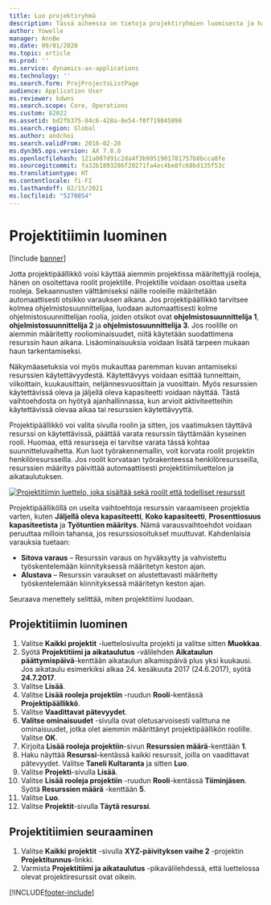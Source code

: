 ```yaml
---
title: Luo projektiryhmä
description: Tässä aiheessa on tietoja projektiryhmien luomisesta ja hallinnasta.
author: Yowelle
manager: AnnBe
ms.date: 09/01/2020
ms.topic: article
ms.prod: ''
ms.service: dynamics-ax-applications
ms.technology: ''
ms.search.form: ProjProjectsListPage
audience: Application User
ms.reviewer: kdwns
ms.search.scope: Core, Operations
ms.custom: 82022
ms.assetid: bd2fb375-84c6-428a-8e54-f0f719045898
ms.search.region: Global
ms.author: andchoi
ms.search.validFrom: 2016-02-28
ms.dyn365.ops.version: AX 7.0.0
ms.openlocfilehash: 121a007d91c2da4f3b9951901781757b8bcca8fe
ms.sourcegitcommit: fa32b1893286f20271fa4ec4be8fc68bd135f53c
ms.translationtype: HT
ms.contentlocale: fi-FI
ms.lasthandoff: 02/15/2021
ms.locfileid: "5270854"
---
```

# <a name="create-a-project-team"></a>Projektitiimin luominen

[!include [banner](../includes/banner.md)]

Jotta projektipäällikkö voisi käyttää aiemmin projektissa määritettyjä rooleja, hänen on osoitettava roolit projektille. Projektille voidaan osoittaa useita rooleja. Sekaannusten välttämiseksi näille rooleille määritetään automaattisesti otsikko varauksen aikana. Jos projektipäällikkö tarvitsee kolmea ohjelmistosuunnittelijaa, luodaan automaattisesti kolme ohjelmistosuunnittelijan roolia, joiden otsikot ovat **ohjelmistosuunnittelija 1**, **ohjelmistosuunnittelija 2** ja **ohjelmistosuunnittelija 3**. Jos roolille on aiemmin määritetty rooliominaisuudet, niitä käytetään suodattimena resurssin haun aikana. Lisäominaisuuksia voidaan lisätä tarpeen mukaan haun tarkentamiseksi.

Näkymäasetuksia voi myös mukauttaa paremman kuvan antamiseksi resurssien käytettävyydestä. Käytettävyys voidaan esittää tunneittain, viikoittain, kuukausittain, neljännesvuosittain ja vuosittain. Myös resurssien käytettävissä oleva ja jäljellä oleva kapasiteetti voidaan näyttää. Tästä vaihtoehdosta on hyötyä ajanhallinnassa, kun arvioit aktiviteetteihin käytettävissä olevaa aikaa tai resurssien käytettävyyttä.

Projektipäällikkö voi valita sivulla roolin ja sitten, jos vaatimuksen täyttävä resurssi on käytettävissä, päättää varata resurssin täyttämään kyseinen rooli. Huomaa, että resursseja ei tarvitse varata tässä kohtaa suunnitteluvaihetta. Kun luot työrakennemallin, voit korvata roolit projektin henkilöresursseilla. Jos roolit korvataan työrakenteessa henkilöresursseilla, resurssien määritys päivittää automaattisesti projektitiimiluettelon ja aikataulutuksen.

[![Projektitiimin luettelo, joka sisältää sekä roolit että todelliset resurssit](./media/projectresourcing03-1024x368.jpg)](./media/projectresourcing03.jpg) 

Projektipäälliköllä on useita vaihtoehtoja resurssin varaamiseen projektia varten, kuten **Jäljellä oleva kapasiteetti**, **Koko kapasiteetti**, **Prosenttiosuus kapasiteetista** ja **Työtuntien määritys**. Nämä varausvaihtoehdot voidaan peruuttaa milloin tahansa, jos resurssiosoitukset muuttuvat. Kahdenlaisia varauksia tuetaan:

- **Sitova varaus** – Resurssin varaus on hyväksytty ja vahvistettu työskentelemään kiinnityksessä määritetyn keston ajan.
- **Alustava** – Resurssin varaukset on alustettavasti määritetty työskentelemään kiinnityksessä määritetyn keston ajan.

Seuraava menettely selittää, miten projektitiimi luodaan.

## <a name="create-a-project-team"></a>Projektitiimin luominen

1. Valitse **Kaikki projektit** -luettelosivulta projekti ja valitse sitten **Muokkaa**.
2. Syötä **Projektitiimi ja aikataulutus** -välilehden **Aikataulun päättymispäivä**-kenttään aikataulun alkamispäivä plus yksi kuukausi. Jos aikataulu esimerkiksi alkaa 24. kesäkuuta 2017 (24.6.2017), syötä **24.7.2017**.
3. Valitse **Lisää**.
4. Valitse **Lisää rooleja projektiin** -ruudun **Rooli**-kentässä **Projektipäällikkö**.
5. Valitse **Vaadittavat pätevyydet**.
6. **Valitse ominaisuudet** -sivulla ovat oletusarvoisesti valittuna ne ominaisuudet, jotka olet aiemmin määrittänyt projektipäällikön roolille. Valitse **OK**.
7. Kirjoita **Lisää rooleja projektiin**-sivun **Resurssien määrä**-kenttään **1**.
8. Haku näyttää **Resurssi**-kentässä kaikki resurssit, joilla on vaadittavat pätevyydet. Valitse **Taneli Kultaranta** ja sitten **Luo**.
9. Valitse **Projekti**-sivulla **Lisää**.
10. Valitse **Lisää rooleja projektiin** -ruudun **Rooli**-kentässä **Tiiminjäsen**. Syötä **Resurssien määrä** -kenttään **5**.
11. Valitse **Luo**.
12. Valitse **Projektit**-sivulla **Täytä resurssi**.

## <a name="monitor-project-teams"></a>Projektitiimien seuraaminen
1. Valitse **Kaikki projektit** -sivulla **XYZ-päivityksen vaihe 2** -projektin **Projektitunnus**-linkki.
2. Varmista **Projektitiimi ja aikataulutus** -pikavälilehdessä, että luettelossa olevat projektiresurssit ovat oikein.


[!INCLUDE[footer-include](../includes/footer-banner.md)]